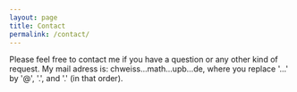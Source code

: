 ```yaml
---
layout: page
title: Contact
permalink: /contact/
---
```


Please feel free to contact me if you have a question or any other kind of request. My mail adress is: chweiss...math...upb...de, where you replace '...' by '@', '.', and '.' (in that order).
